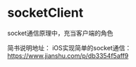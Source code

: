 # socketClient
socket通信原理中，充当客户端的角色

简书说明地址：
iOS实现简单的socket通信：https://www.jianshu.com/p/db3354f5aff9

